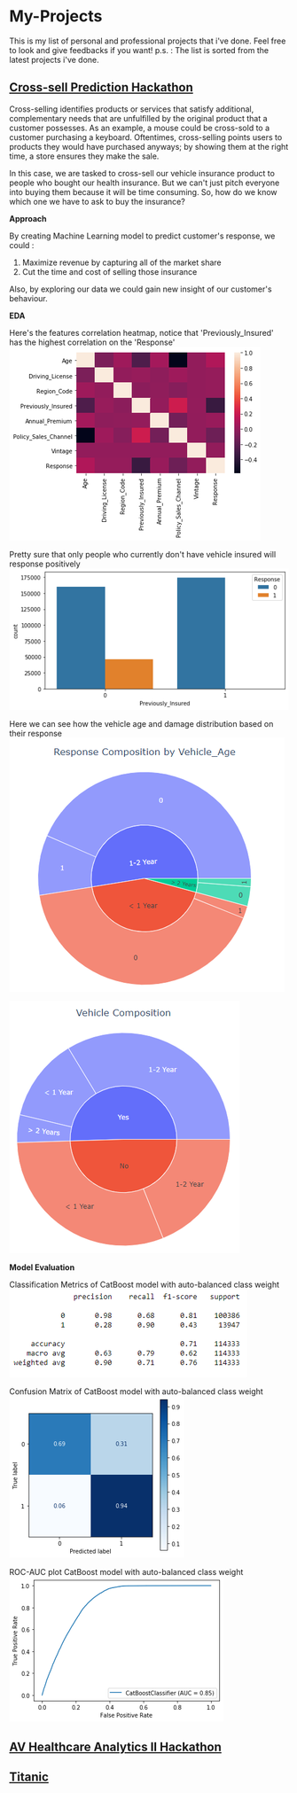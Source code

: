# My-Projects
This is my list of personal and professional projects that i've done. Feel free to look and give feedbacks if you want!
p.s. : The list is sorted from the latest projects i've done.

## [Cross-sell Prediction Hackathon](https://github.com/kimichiaveli/Health_Insurance_Cross_Sell/)

Cross-selling identifies products or services that satisfy additional, complementary needs that are unfulfilled by the original product that a customer possesses. As an example, a mouse could be cross-sold to a customer purchasing a keyboard. Oftentimes, cross-selling points users to products they would have purchased anyways; by showing them at the right time, a store ensures they make the sale.

In this case, we are tasked to cross-sell our vehicle insurance product to people who bought our health insurance. But we can't just pitch everyone into buying them because it will be time consuming. So, how do we know which one we have to ask to buy the insurance?

**Approach**

By creating Machine Learning model to predict customer's response, we could :

1. Maximize revenue by capturing all of the market share
2. Cut the time and cost of selling those insurance

Also, by exploring our data we could gain new insight of our customer's behaviour.

**EDA**

Here's the features correlation heatmap, notice that 'Previously_Insured' has the highest correlation on the 'Response'<br>
![alt text](https://github.com/kimichiaveli/Health_Insurance_Cross_Sell/blob/main/heatmapcorr.png 'Correlation Heatmap')<p>
Pretty sure that only people who currently don't have vehicle insured will response positively<br>
![alt text](https://github.com/kimichiaveli/Health_Insurance_Cross_Sell/blob/main/previnsured.png 'Previously_Insured countplot')<p>
Here we can see how the vehicle age and damage distribution based on their response<br>
![alt text](https://github.com/kimichiaveli/Health_Insurance_Cross_Sell/blob/main/vehage.PNG 'Vehicle Age based on the response')<p>
![alt text](https://github.com/kimichiaveli/Health_Insurance_Cross_Sell/blob/main/vehcomp.PNG 'Vehicle Composition')<p>

**Model Evaluation**

Classification Metrics of CatBoost model with auto-balanced class weight<br>
![alt text](https://github.com/kimichiaveli/Health_Insurance_Cross_Sell/blob/main/classweightmetric.PNG)<p>
Confusion Matrix of CatBoost model with auto-balanced class weight<br>
![alt text](https://github.com/kimichiaveli/Health_Insurance_Cross_Sell/blob/main/conclassweight.png)<p>
ROC-AUC plot CatBoost model with auto-balanced class weight<br>
![alt text](https://github.com/kimichiaveli/Health_Insurance_Cross_Sell/blob/main/rocaucclassweight.png)

## [AV Healthcare Analytics II Hackathon](https://github.com/kimichiaveli/AV-Healthcare-Analytics-II-Project/)

## [Titanic](https://github.com/kimichiaveli/Titanic/)
